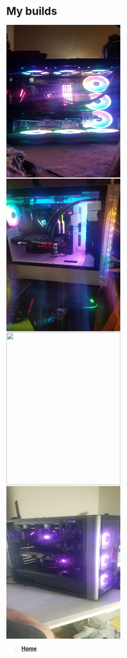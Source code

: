 # My builds

<img src="https://github.com/Chogue7809/Computer-Architecture/blob/main/images/20200717_044250.jpg" width="300" height="400">

<img src="https://github.com/Chogue7809/Computer-Architecture/blob/main/images/20200727_203332.jpg" width="300" height="400">

<img src="https://github.com/Chogue7809/Computer-Architecture/blob/main/images/20210324_142810.jpg" width="300" height="400">

<img src="https://github.com/Chogue7809/Computer-Architecture/blob/main/images/20190909_214728.jpg" width="300" height="400">


>[**Home**](README.md)
